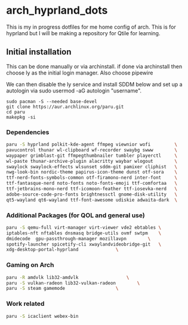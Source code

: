# arch_hyprland_dots
This is my in progress dotfiles for me home config of arch. This is for hyprland but I will be making a repository for Qtile for learning.

## Initial installation
This can be done manually or via archinstall. if done via archinstall then choose ly as the initial login manager. Also choose pipewire

We can then disable the ly service and install SDDM below and set up a autologin via sudo usermod -aG autologin "username".

```
sudo pacman -S --needed base-devel
git clone https://aur.archlinux.org/paru.git
cd paru
makepkg -si
```

### Dependencies

```bash
paru -S hyprland polkit-kde-agent ffmpeg viewnior wofi         \
pavucontrol thunar wl-clipboard wf-recorder swaybg swww        \
waypaper grimblast-git ffmpegthumbnailer tumbler playerctl     \
wl-paste thunar-archive-plugin alacritty waybar wlogout        \
swaylock swaylock-effects wlsunset sddm-git pamixer cliphist   \
nwg-look-bin nordic-theme papirus-icon-theme dunst otf-sora    \
ttf-nerd-fonts-symbols-common otf-firamono-nerd inter-font     \
ttf-fantasque-nerd noto-fonts noto-fonts-emoji ttf-comfortaa   \
ttf-jetbrains-mono-nerd ttf-icomoon-feather ttf-iosevka-nerd   \
adobe-source-code-pro-fonts brightnessctl gnome-disk-utility   \
qt5-wayland qt6-wayland ttf-font-awesome udiskie adwaita-dark  \

```

### Additional Packages (for QOL and general use)

```bash
paru -S qemu-full virt-manager virt-viewer vde2 ebtables \
iptables-nft nftables dnsmasq bridge-utils ovmf swtpm	 \
dmidecode  gpu-passthrough-manager mozillavpn 		 \
spotify-launcher spicetify-cli xwaylandvideobridge-git   \
xdg-desktop-portal-hyprland	 			 \
```

### Gaming on Arch

```bash
paru -R amdvlk lib32-amdvlk 				 \
paru -S vulkan-radeon lib32-vulkan-radeon 		 \
paru -S steam gamemode 					 \
```

### Work related

```bash
paru -S icaclient webex-bin
```